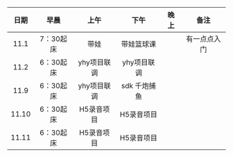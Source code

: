 | 日期   | 早晨 | 上午 | 下午 | 晚上 | 备注 |
| :---:  | :---: | :---: | :---:| :---: | :---: |
| 11.1  | 7：30起床 |   带娃 |   带娃篮球课 |     |     有一点点入门    | 
| 11.2  | 6：30起床 |  yhy项目联调   |   yhy项目联调  |     |          | 
| 11.9  | 6：30起床 |  yhy项目联调   |   sdk 千炮捕鱼  |     |          | 
| 11.10  | 6：30起床 |  H5录音项目   |   H5录音项目   |     |          | 
| 11.11  | 6：30起床 |  H5录音项目   |   H5录音项目   |     |          | 
  